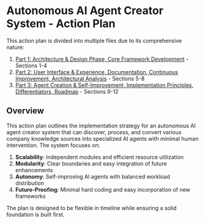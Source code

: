 # Autonomous AI Agent Creator System - Action Plan

This action plan is divided into multiple files due to its comprehensive nature:

1. [Part 1: Architecture & Design Phase, Core Framework Development](action_plan_part1.md) - Sections 1-4
2. [Part 2: User Interface & Experience, Documentation, Continuous Improvement, Architectural Analysis](action_plan_part2.md) - Sections 5-8
3. [Part 3: Agent Creation & Self-Improvement, Implementation Principles, Differentiators, Roadmap](action_plan_part3.md) - Sections 9-12

## Overview

This action plan outlines the implementation strategy for an autonomous AI agent creator system that can discover, process, and convert various company knowledge sources into specialized AI agents with minimal human intervention. The system focuses on:

1. **Scalability**: Independent modules and efficient resource utilization
2. **Modularity**: Clear boundaries and easy integration of future enhancements
3. **Autonomy**: Self-improving AI agents with balanced workload distribution
4. **Future-Proofing**: Minimal hard coding and easy incorporation of new frameworks

The plan is designed to be flexible in timeline while ensuring a solid foundation is built first.